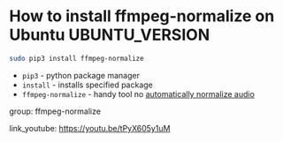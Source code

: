 # How to install ffmpeg-normalize on Ubuntu UBUNTU_VERSION

```bash
sudo pip3 install ffmpeg-normalize
```

- `pip3` - python package manager
- `install` - installs specified package
- `ffmpeg-normalize` - handy tool no [automatically normalize audio](https://github.com/slhck/ffmpeg-normalize)

group: ffmpeg-normalize


link_youtube: https://youtu.be/tPyX605y1uM
